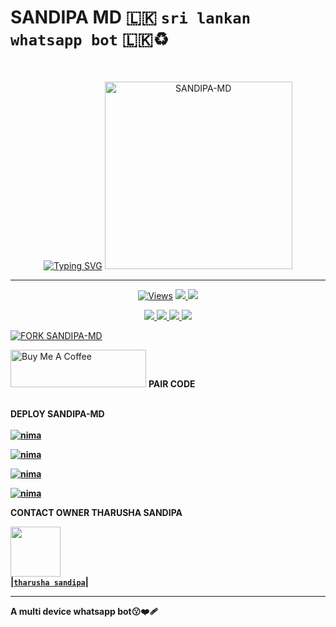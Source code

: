# SANDIPA MD 🇱🇰 `sri lankan whatsapp bot` 🇱🇰♻️

<br>
 </p>
    <p align="center">
<a href="https://git.io/typing-svg"><img src="https://readme-typing-svg.demolab.com?font=EB+Garamond&weight=800&size=28&duration=4000&pause=1000&random=false&width=435&lines=WELCOME+TO+SANDIPA-MD;MULTI-DEVICE+WHATSAPP+BOT;DEVELOPED+BY+CYBER+THARU🇱🇰" alt="Typing SVG" /></a>

<img alt="SANDIPA-MD" height="300" src="https://i.ibb.co/BwyN75J/abf0cc3625737791.jpg" >
<hr>
 <p align="center">

  <a href="https://github.com/tharusha-sandipa/SANDIPA-MD">
    <img src="https://hits.seeyoufarm.com/api/count/incr/badge.svg?url=https%3A%2F%2Fgithub.com%2Ftharusha-sandipa%2FSANDIPA-MD&count_bg=%2379C83D&title_bg=%23555555&icon=gitpod.svg&icon_color=%23E7E7E7&title=Views&edge_flat=false" alt="Views"/></a>
  
  </a>
  <a href="https://github.com/tharusha-sandipa/SANDIPA-MD">
    <img src="https://img.shields.io/github/forks/tharusha-sandipa/SANDIPA-MD?label=Fork&style=social">
    
  </a>
  <a href="https://github.com/tharusha-sandipa/SANDIPA-MD">
    <img src="https://img.shields.io/github/stars/tharusha-sandipa/SANDIPA-MD?style=social">
  </a>
</p>

<p align="center">
  <a href="https://github.com/tharusha-sandipa/SANDIPA-MD">
    <img src="https://img.shields.io/github/repo-size/tharusha-sandipa/SANDIPA-MD?color=blue&label=Repo%20Size&style=plastic">

  </a>
  <a href="https://github.com/tharusha-sandipa/SANDIPA-MD">
    <img src="https://img.shields.io/github/license/tharusha-sandipa/SANDIPA-MD?color=blue&label=License&style=plastic">

  </a>
  <a href="https://github.com/tharusha-sandipa/SANDIPA-MD">
    <img src="https://img.shields.io/github/languages/top/tharusha-sandipa/SANDIPA-MD?color=blue&label=Javascript&style=plastic">

  </a>
  <a href="https://github.com/tharusha-sandipa/SANDIPA-MD">
    <img src="https://img.shields.io/static/v1?label=Author&message=Tharusha%20Sandipa&color=blue&style=plastic">

  </a>
  </p>
</p>



[![FORK SANDIPA-MD](https://img.shields.io/badge/FORK%20-SANDIPAMD-white)](https://github.com/Tharusha-sandipa/SANDIPA-MD/fork)

<a href="https://www.buymeacoffee.com/PrabathKumara" target="_blank"><img src="https://cdn.buymeacoffee.com/buttons/v2/default-yellow.png" alt="Buy Me A Coffee" style="height: 60px !important;width: 217px !important;" ></a>
<b>PAIR CODE <b>
</br>
</br>



<b>DEPLOY SANDIPA-MD </b>
</br>
</br>
 [![nima](https://img.shields.io/badge/sandipaa_md_deploy_on_heroku-430098?style=for-the-badge&logo=heroku&logoColor=white&buttcode=1n2i3m4a)](https://dashboard.heroku.com/new?template=https://github.com/ASITHA-MD/ASITHA-MD-V2)
  
[![nima](https://img.shields.io/badge/sandipaa_md_deploy_on_railway-0B0D0E?style=for-the-badge&logo=railway&logoColor=white&buttcode=1n2i3m4a)](https://railway.app?referralCode=queen-elisa)
   
[![nima](https://img.shields.io/badge/sandipa_md_deploy_on_replit-F26207?style=for-the-badge&logo=replit&logoColor=white&buttcode=1n2i3m4a)](https://replit.com/)
   
[![nima](https://img.shields.io/badge/sandipa_md_deploy_on_render-000000?style=for-the-badge&logo=render&logoColor=white&buttcode=1n2i3m4a)](https://docs.render.com/free)



<b>CONTACT OWNER THARUSHA SANDIPA</b>

 <a href="https://wa.me/+94740326138?text=_Hey:-~*Tharu*___*BOY*~/🧸💗✨/"><img src="https://i.ibb.co/tL6wqff/406b3f5a8c6fd877.jpg/u/106251140?v=4" width=80 height=80></a>   
|**[`tharusha sandipa`](https://github.com/tharusha-sandipa)**|

---
A multi device whatsapp bot😗❤️‍🩹
